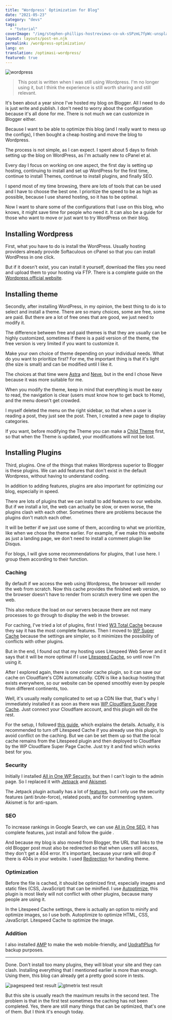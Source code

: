 ```yaml
---
title: "Wordpress' Optimization for Blog"
date: "2021-05-23"
category: "devs"
tags:
  - "tutorial"
coverImage: "/img/stephen-phillips-hostreviews-co-uk-sSPzmL7fpWc-unsplash.jpg"
layout: layouts/post-en.njk
permalink: /wordpress-optimization/
lang: en
translation: /optimasi-wordpress/
featured: true
---
```


![wordpress](/img/stephen-phillips-hostreviews-co-uk-sSPzmL7fpWc-unsplash.jpg)

> This post is written when I was still using Wordpress. I'm no longer using it, but I think the experience is still worth sharing and still relevant.

It's been about a year since I've hosted my blog on Blogger. All I need to do is just write and publish. I don't need to worry about the configuration because it's all done for me. There is not much we can customize in Blogger either.

Because I want to be able to optimize this blog (and I really want to mess up the configs), I then bought a cheap hosting and move the blog to Wordpress.

The process is not simple, as I can expect. I spent about 5 days to finish setting up the blog on WordPress, as I'm actually new to cPanel et al.

Every day I focus on working on one aspect, the first day is setting up hosting, continuing to install and set up WordPress for the first time, continue to install Themes, continue to install plugins, and finally SEO.

I spend most of my time browsing, there are lots of tools that can be used and I have to choose the best one. I prioritize the speed to be as high as possible, because I use shared hosting, so it has to be optimal.

Now I want to share some of the configurations that I use on this blog, who knows, it might save time for people who need it. It can also be a guide for those who want to move or just want to try WordPress on their blog.

## Installing Wordpress

First, what you have to do is install the WordPress. Usually hosting providers already provide Softaculous on cPanel so that you can install WordPress in one click.

But if it doesn't exist, you can install it yourself, download the files you need and upload them to your hosting via FTP. There is a complete guide on the [Wordpress official website](https://wordpress.org).

## Installing theme

Secondly, after installing WordPress, in my opinion, the best thing to do is to select and install a theme. There are so many choices, some are free, some are paid. But there are a lot of free ones that are good, we just need to modify it.

The difference between free and paid themes is that they are usually can be highly customized, sometimes if there is a paid version of the theme, the free version is very limited if you want to customize it.

Make your own choice of theme depending on your individual needs. What do you want to prioritize first? For me, the important thing is that it's light (the size is small) and can be modified until I like it.

The choices at that time were [Astra](https://wordpress.org/themes/astra/) and [Neve](https://wordpress.org/themes/neve/), but in the end I chose Neve because it was more suitable for me.

When you modify the theme, keep in mind that everything is must be easy to read, the navigation is clear (users must know how to get back to Home), and the menu doesn't get crowded.

I myself deleted the menu on the right sidebar, so that when a user is reading a post, they just see the post. Then, I created a new page to display categories.

If you want, before modifying the Theme you can make a [Child Theme](https://codeable.io/what-is-a-child-theme-wordpress/#:~:text=A%20child%20theme%20is%20a,of%20modifying%20an%20existing%20theme.) first, so that when the Theme is updated, your modifications will not be lost.

## Installing Plugins

Third, plugins. One of the things that makes Wordpress superior to Blogger is these plugins. We can add features that don't exist in the default Wordpress, without having to understand coding.

In addition to adding features, plugins are also important for optimizing our blog, especially in speed.

There are lots of plugins that we can install to add features to our website. But if we install a lot, the web can actually be slow, or even worse, the plugins clash with each other. Sometimes there are problems because the plugins don't match each other.

It will be better if we just use some of them, according to what we prioritize, like when we chose the theme earlier. For example, if we make this website as just a landing page, we don't need to install a comment plugin like Disqus.

For blogs, I will give some recommendations for plugins, that I use here. I group them according to their function.

### Caching

By default if we access the web using Wordpress, the browser will render the web from scratch. Now this cache provides the finished web version, so the browser doesn't have to render from scratch every time we open the web.

This also reduce the load on our servers because there are not many processes to go through to display the web in the browser.

For caching, I've tried a lot of plugins, first I tried [W3 Total Cache](https://wordpress.org/plugins/w3-total-cache/) because they say it has the most complete features. Then I moved to [WP Super Cache](https://wordpress.org/plugins/wp-super-cache/) because the settings are simpler, so it minimizes the possibility of conflicts with other plugins.

But in the end, I found out that my hosting uses Litespeed Web Server and it says that it will be more optimal if I use [Litespeed Cache](https://id.wordpress.org/plugins/litespeed-cache/), so until now I'm using it.

After I explored again, there is one cooler cache plugin, so it can save our cache on Cloudflare's CDN automatically. CDN is like a backup hosting that exists everywhere, so our website can be opened smoothly even by people from different continents, too.

Well, it's usually really complicated to set up a CDN like that, that's why I immediately installed it as soon as there was [WP Cloudflare Super Page Cache](https://wordpress.org/plugins/wp-cloudflare-page-cache/). Just connect your Cloudflare account, and this plugin will do the rest.

For the setup, I followed [this guide](https://webspeedtools.com/litespeed-cache-cloudflare/), which explains the details. Actually, it is recommended to turn off Litespeed Cache if you already use this plugin, to avoid conflict on the caching. But we can be set them up so that the local cache remains from the Litespeed plugin and then deployed to Cloudflare by the WP Cloudflare Super Page Cache. Just try it and find which works best for you.

### Security

Initially I installed [All in One WP Security](https://wordpress.org/plugins/all-in-one-wp-security-and-firewall/), but then I can't login to the admin page. So I replaced it with [Jetpack](https://wordpress.org/plugins/jetpack/) and [Akismet](https://wordpress.org/plugins/akismet/ "https://wordpress.org/plugins/akismet/").

The Jetpack plugin actually has a lot of [features](https://jetpack.com/support/features/), but I only use the security features (anti brute-force), related posts, and for commenting system. Akismet is for anti-spam.

### SEO

To increase rankings in Google Search, we can use [All in One SEO](https://wordpress.org/plugins/all-in-one-seo-pack/), it has complete features, just install and follow the guide .

And because my blog is also moved from Blogger, the URL that links to the old Blogger post must also be redirected so that when users still access, they don't get a 404 error. It's important, because your rank will drop if there is 404s in your website. I used [Redirection](https://wordpress.org/plugins/redirection/) for handling theme.

### Optimization

Before the file is cached, it should be optimized first, especially images and static files (CSS, JavaScript) that can be minified. I use [Autoptimize](https://wordpress.org/plugins/autoptimize/), this plugin is most likely will not conflict with other plugins, because many people are using it.

In the Litespeed Cache settings, there is actually an option to minify and optimize images, so I use both. Autoptimize to optimize HTML, CSS, JavaScript. Litespeed Cache to optimize the image.

### Addition

I also installed [AMP](https://wordpress.org/plugins/amp/) to make the web mobile-friendly, and [UpdraftPlus](https://wordpress.org/plugins/updraftplus/) for backup purposes.

---

Done. Don't install too many plugins, they will bloat your site and they can clash. Installing everything that I mentioned earlier is more than enough. Using them, this blog can already get a pretty good score in tests.

![pagespeed test result](/img/lighthouse.webp)
![gtmetrix test result](/img/gtmetrix.webp)

But this site is usually reach the maximum results in the second test. The problem is that in the first test sometimes the caching has not been completed. Yes, there are still many things that can be optimized, that's one of them. But I think it's enough today.
